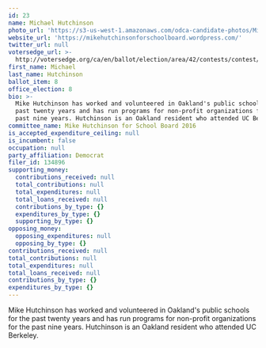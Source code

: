 ```yaml
---
id: 23
name: Michael Hutchinson
photo_url: 'https://s3-us-west-1.amazonaws.com/odca-candidate-photos/Mike-Hutchinson.png'
website_url: 'https://mikehutchinsonforschoolboard.wordpress.com/'
twitter_url: null
votersedge_url: >-
  http://votersedge.org/ca/en/ballot/election/area/42/contests/contest/13218/candidate/130700?&county=Alameda%20County&election_authority_id=1
first_name: Michael
last_name: Hutchinson
ballot_item: 8
office_election: 8
bio: >-
  Mike Hutchinson has worked and volunteered in Oakland's public schools for the
  past twenty years and has run programs for non-profit organizations for the
  past nine years. Hutchinson is an Oakland resident who attended UC Berkeley.
committee_name: Mike Hutchinson for School Board 2016
is_accepted_expenditure_ceiling: null
is_incumbent: false
occupation: null
party_affiliation: Democrat
filer_id: 134896
supporting_money:
  contributions_received: null
  total_contributions: null
  total_expenditures: null
  total_loans_received: null
  contributions_by_type: {}
  expenditures_by_type: {}
  supporting_by_type: {}
opposing_money:
  opposing_expenditures: null
  opposing_by_type: {}
contributions_received: null
total_contributions: null
total_expenditures: null
total_loans_received: null
contributions_by_type: {}
expenditures_by_type: {}
---
```

Mike Hutchinson has worked and volunteered in Oakland's public schools for the past twenty years and has run programs for non-profit organizations for the past nine years. Hutchinson is an Oakland resident who attended UC Berkeley.
